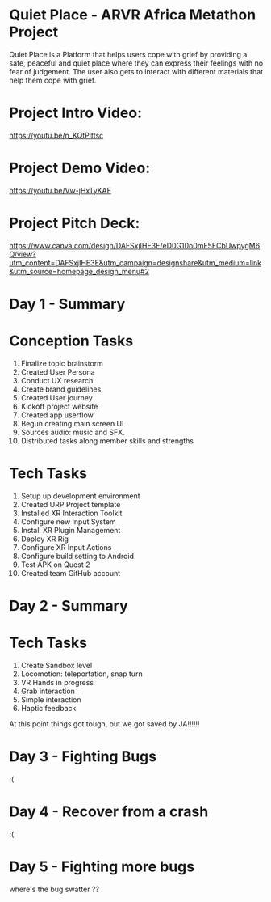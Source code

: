 # Quiet Place - ARVR Africa Metathon Project

  Quiet Place is a Platform that helps users cope with grief by providing a safe, peaceful and quiet place where they can express their feelings with no fear of judgement.   The user also gets to interact with different materials that help them cope with grief.

# Project Intro Video:
   https://youtu.be/n_KQtPittsc
   
# Project Demo Video: 
  https://youtu.be/Vw-jHxTyKAE

# Project Pitch Deck:
  https://www.canva.com/design/DAFSxjIHE3E/eD0G10o0mF5FCbUwpygM6Q/view?utm_content=DAFSxjIHE3E&utm_campaign=designshare&utm_medium=link&utm_source=homepage_design_menu#2
 
# Day 1 - Summary

# Conception Tasks
1. Finalize topic brainstorm
2. Created User Persona
3. Conduct UX research
4. Create brand guidelines
5. Created User journey
6. Kickoff project website
7. Created app userflow
8. Begun creating main screen UI
9. Sources audio: music and SFX.
10. Distributed tasks along member skills and strengths

# Tech Tasks
1. Setup up development environment
2. Created URP Project template
3. Installed XR Interaction Toolkit
4. Configure new Input System
5. Install XR Plugin Management
6. Deploy XR Rig
7. Configure XR Input Actions
8. Configure build setting to Android
9. Test APK on Quest 2
10. Created team GitHub account

# Day 2 - Summary

# Tech Tasks
1. Create Sandbox level
2. Locomotion: teleportation, snap turn
3. VR Hands in progress
4. Grab interaction
5. Simple interaction
6. Haptic feedback

At this point things got tough, but we got saved by JA!!!!!!

# Day 3 - Fighting Bugs
:(

# Day 4 - Recover from a crash
:(

# Day 5 - Fighting more bugs
where's the bug swatter ??
